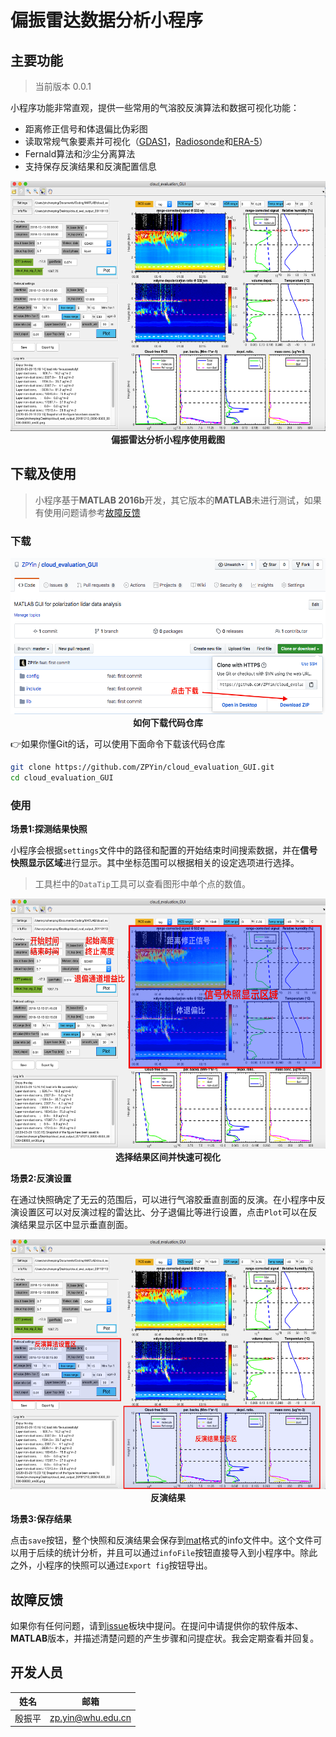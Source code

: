 # 偏振雷达数据分析小程序

## 主要功能

> 当前版本 0.0.1

小程序功能非常直观，提供一些常用的气溶胶反演算法和数据可视化功能：

- 距离修正信号和体退偏比伪彩图
- 读取常规气象要素并可视化（[GDAS1][1]，[Radiosonde][2]和[ERA-5][3]）
- Fernald算法和沙尘分离算法
- 支持保存反演结果和反演配置信息

<p align='center'>
<img src='./img/GUI.png', width=650, height=400, lat='GUI'>
<br>
<b>偏振雷达分析小程序使用截图</b>

## 下载及使用

> 小程序基于**MATLAB 2016b**开发，其它版本的**MATLAB**未进行测试，如果有使用问题请参考[故障反馈](#故障反馈)

### 下载

<p align='center'>
<img src='./img/download.png', width=550, height=250, lat='download'>
<br>
<b>如何下载代码仓库</b>

:point_right:如果你懂Git的话，可以使用下面命令下载该代码仓库

```bash
git clone https://github.com/ZPYin/cloud_evaluation_GUI.git
cd cloud_evaluation_GUI
```

### 使用

**场景1:探测结果快照**

小程序会根据`settings`文件中的路径和配置的开始结束时间搜索数据，并在**信号快照显示区域**进行显示。其中坐标范围可以根据相关的设定选项进行选择。

> 工具栏中的`DataTip`工具可以查看图形中单个点的数值。

<p align='center'>
<img src='./img/usage_choose_data_fragment.png', width=650, height=400, lat='ql'>
<br>
<b>选择结果区间并快速可视化</b>

**场景2:反演设置**

在通过快照确定了无云的范围后，可以进行气溶胶垂直剖面的反演。在小程序中反演设置区可以对反演过程的雷达比、分子退偏比等进行设置，点击`Plot`可以在反演结果显示区中显示垂直剖面。

<p align='center'>
<img src='./img/usage_retrieval.png', width=600, height=400, lat='retrieval'>
<br>
<b>反演结果</b>

**场景3:保存结果**

点击`save`按钮，整个快照和反演结果会保存到[mat][4]格式的info文件中。这个文件可以用于后续的统计分析，并且可以通过`infoFile`按钮直接导入到小程序中。除此之外，小程序的快照可以通过`Export fig`按钮导出。

## 故障反馈

如果你有任何问题，请到[issue][5]板块中提问。在提问中请提供你的软件版本、**MATLAB**版本，并描述清楚问题的产生步骤和问提症状。我会定期查看并回复。

## 开发人员

|姓名|邮箱|
|:-:|:--:|
|殷振平|zp.yin@whu.edu.cn|

[1]: https://www.ready.noaa.gov/gdas1.php
[2]: http://weather.uwyo.edu/upperair/bufrraob.shtml
[3]: https://www.ecmwf.int/en/forecasts/datasets/reanalysis-datasets/era5
[4]:https://www.reviversoft.com/file-extensions/mat
[5]: https://github.com/ZPYin/cloud_evaluation_GUI/issues